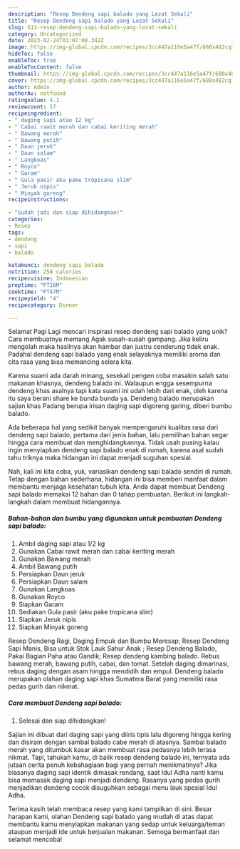 ```yaml
---
description: "Resep Dendeng sapi balado yang Lezat Sekali"
title: "Resep Dendeng sapi balado yang Lezat Sekali"
slug: 513-resep-dendeng-sapi-balado-yang-lezat-sekali
category: Uncategorized
date: 2023-02-24T01:07:08.342Z
image: https://img-global.cpcdn.com/recipes/3cc447a116e5a47f/680x482cq70/dendeng-sapi-balado-foto-resep-utama.jpg
hideToc: false
enableToc: true
enableTocContent: false
thumbnail: https://img-global.cpcdn.com/recipes/3cc447a116e5a47f/680x482cq70/dendeng-sapi-balado-foto-resep-utama.jpg
cover: https://img-global.cpcdn.com/recipes/3cc447a116e5a47f/680x482cq70/dendeng-sapi-balado-foto-resep-utama.jpg
author: Admin
authorAv: notfound
ratingvalue: 4.1
reviewcount: 17
recipeingredient:
- " daging sapi atau 12 kg"
- " Cabai rawit merah dan cabai keriting merah"
- " Bawang merah"
- " Bawang putih"
- " Daun jeruk"
- " Daun salam"
- " Langkoas"
- " Royco"
- " Garam"
- " Gula pasir aku pake tropicana slim"
- " Jeruk nipis"
- " Minyak goreng"
recipeinstructions:

- "Sudah jadi dan siap dihidangkan!"
categories:
- Resep
tags:
- dendeng
- sapi
- balado

katakunci: dendeng sapi balado 
nutrition: 258 calories
recipecuisine: Indonesian
preptime: "PT16M"
cooktime: "PT47M"
recipeyield: "4"
recipecategory: Dinner

---
```



Selamat Pagi Lagi mencari inspirasi resep dendeng sapi balado yang unik? Cara membuatnya memang Agak susah-susah gampang. Jika keliru mengolah maka hasilnya akan hambar dan justru cenderung tidak enak. Padahal dendeng sapi balado yang enak selayaknya memiliki aroma dan cita rasa yang bisa memancing selera kita.


Karena suami ada darah minang, sesekali pengen coba masakin salah satu makanan khasnya, dendeng balado ini. Walaupun engga sesempurna dendeng khas asalnya tapi kata suami ini udah lebih dari enak, oleh karena itu saya berani share ke bunda bunda ya. Dendeng balado merupakan sajian khas Padang berupa irisan daging sapi digoreng garing, diberi bumbu balado.

Ada beberapa hal yang sedikit banyak mempengaruhi kualitas rasa dari dendeng sapi balado, pertama dari jenis bahan, lalu pemilihan bahan segar hingga cara membuat dan menghidangkannya. Tidak usah pusing kalau ingin menyiapkan dendeng sapi balado enak di rumah, karena asal sudah tahu triknya maka hidangan ini dapat menjadi suguhan spesial.


Nah, kali ini kita coba, yuk, variasikan dendeng sapi balado sendiri di rumah. Tetap dengan bahan sederhana, hidangan ini bisa memberi manfaat dalam membantu menjaga kesehatan tubuh kita. Anda dapat membuat Dendeng sapi balado memakai 12 bahan dan 0 tahap pembuatan. Berikut ini langkah-langkah dalam membuat hidangannya.

<!--inarticleads1-->

##### Bahan-bahan dan bumbu yang digunakan untuk pembuatan Dendeng sapi balado:

1. Ambil  daging sapi atau 1/2 kg
1. Gunakan  Cabai rawit merah dan cabai keriting merah
1. Gunakan  Bawang merah
1. Ambil  Bawang putih
1. Persiapkan  Daun jeruk
1. Persiapkan  Daun salam
1. Gunakan  Langkoas
1. Gunakan  Royco
1. Siapkan  Garam
1. Sediakan  Gula pasir (aku pake tropicana slim)
1. Siapkan  Jeruk nipis
1. Siapkan  Minyak goreng


Resep Dendeng Ragi, Daging Empuk dan Bumbu Meresap; Resep Dendeng Sapi Manis, Bisa untuk Stok Lauk Sahur Anak ; Resep Dendeng Balado, Pakai Bagian Paha atau Gandik; Resep dendeng kambing balado. Rebus bawang merah, bawang putih, cabai, dan tomat. Setelah daging dimarinasi, rebus daging dengan asam hingga mendidih dan empul. Dendeng balado merupakan olahan daging sapi khas Sumatera Barat yang memiliki rasa pedas gurih dan nikmat. 

<!--inarticleads2-->

##### Cara membuat Dendeng sapi balado:


1. Selesai dan siap dihidangkan!

Sajian ini dibuat dari daging sapi yang diiris tipis lalu digoreng hingga kering dan disiram dengan sambal balado cabe merah di atasnya. Sambal balado merah yang ditumbuk kasar akan membuat rasa pedasnya lebih terasa nikmat. Tapi, tahukah kamu, di balik resep dendeng balado ini, ternyata ada jutaan cerita penuh kebahagiaan bagi yang pernah menikmatinya? Jika biasanya daging sapi identik dimasak rendang, saat Idul Adha nanti kamu bisa memasak daging sapi menjadi dendeng. Rasanya yang pedas gurih menjadikan dendeng cocok disuguhkan sebagai menu lauk spesial Idul Adha. 

Terima kasih telah membaca resep yang kami tampilkan di sini. Besar harapan kami, olahan Dendeng sapi balado yang mudah di atas dapat membantu kamu menyiapkan makanan yang sedap untuk keluarga/teman ataupun menjadi ide untuk berjualan makanan. Semoga bermanfaat dan selamat mencoba!
